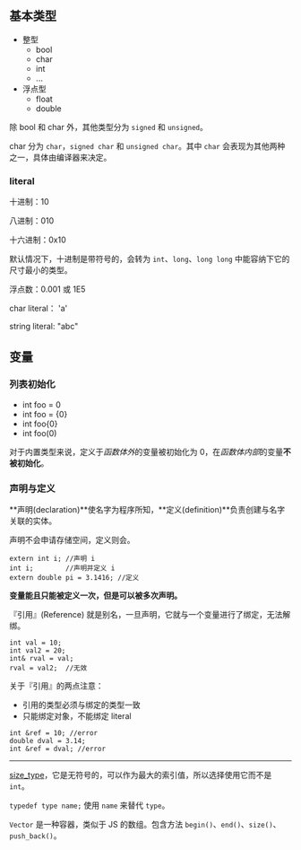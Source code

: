 ## 基本类型

* 整型
    * bool
    * char
    * int
    * ...     
* 浮点型
    * float
    * double 
    
    
除 bool 和 char 外，其他类型分为 `signed` 和 `unsigned`。

char 分为 `char`，`signed char` 和 `unsigned char`。其中 `char` 会表现为其他两种之一，具体由编译器来决定。

### literal

十进制：10

八进制：010

十六进制：0x10

默认情况下，十进制是带符号的，会转为 `int`、`long`、`long long` 中能容纳下它的尺寸最小的类型。

浮点数：0.001 或 1E5

char literal： 'a'

string literal: "abc"


## 变量

### 列表初始化

* int foo = 0
* int foo = {0}
* int foo{0}
* int foo(0)

对于内置类型来说，定义于*函数体外*的变量被初始化为 0，在*函数体内部*的变量**不被初始化**。

### 声明与定义

**声明(declaration)**使名字为程序所知，**定义(definition)**负责创建与名字关联的实体。

声明不会申请存储空间，定义则会。

    extern int i; //声明 i
    int i;        //声明并定义 i
    extern double pi = 3.1416; //定义
    
**变量能且只能被定义一次，但是可以被多次声明。**

『引用』(Reference) 就是别名，一旦声明，它就与一个变量进行了绑定，无法解绑。

```
int val = 10;
int val2 = 20;
int& rval = val;
rval = val2;  //无效
```
关于『引用』的两点注意：

- 引用的类型必须与绑定的类型一致
- 只能绑定对象，不能绑定 literal

```
int &ref = 10; //error
double dval = 3.14;
int &ref = dval; //error
```


---

[size_type](http://stackoverflow.com/questions/4849678/c-for-loop-size-type-vs-size-t)，它是无符号的，可以作为最大的索引值，所以选择使用它而不是 `int`。

`typedef type name;` 使用 `name` 来替代 `type`。

`Vector` 是一种容器，类似于 JS 的数组。包含方法 `begin()`、`end()`、`size()`、`push_back()`。

